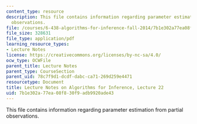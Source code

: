```yaml
---
content_type: resource
description: This file contains information regarding parameter estimation from partial
  observations.
file: /courses/6-438-algorithms-for-inference-fall-2014/7b1e302a77ea08f830f9adb9920ade43_MIT6_438F14_Lec22.pdf
file_size: 328631
file_type: application/pdf
learning_resource_types:
- Lecture Notes
license: https://creativecommons.org/licenses/by-nc-sa/4.0/
ocw_type: OCWFile
parent_title: Lecture Notes
parent_type: CourseSection
parent_uid: 78c7f9d1-dcdf-dabc-ca71-269d259e4471
resourcetype: Document
title: Lecture Notes on Algorithms for Inference, Lecture 22
uid: 7b1e302a-77ea-08f8-30f9-adb9920ade43
---
```

This file contains information regarding parameter estimation from partial observations.